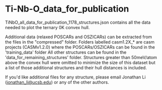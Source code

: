 # Ti-Nb-O_data_for_publication
TiNbO_all_data_for_publication_1178_structures.json contains all the data needed to plot the ternary 0K convex hull.

Additional data (relaxed POSCARs and OSZICARs) can be extracted from the files in the "compressed" folder.
Folders labelled casm1.2X_* are casm projects (CASMv1.2.0) where the POSCARs/OSZICARs can be found in the 'training_data' folder
All other structures can be found in the 'data_for_remaining_structures' folder. Structures greater than 50meV/atom above the convex hull were omitted to minimize the size of this dataset but a list of those additional structures and their hull distances is included. 

If you'd like additional files for any structure, please email Jonathan Li (jonathan_li@ucsb.edu) or any of the other authors.
